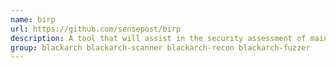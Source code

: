 ```yaml
---
name: birp
url: https://github.com/sensepost/birp
description: A tool that will assist in the security assessment of mainframe applications served over TN3270.
group: blackarch blackarch-scanner blackarch-recon blackarch-fuzzer
---
```

